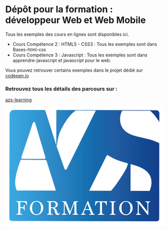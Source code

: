 # Dépôt pour la formation : développeur Web et Web Mobile

Tous les exemples des cours en lignes sont disponibles ici. 

- Cours Compétence 2 : HTML5 - CSS3 : Tous les exemples sont dans Bases-html-css
- Cours Compétence 3 : Javascript : Tous les exemples sont dans apprendre-javascript et javascript pour le web.

Vous pouvez retrouver certains exemples dans le projet dédié sur [codepen.io](https://codepen.io/collection/waovgO)


### Retrouvez tous les détails des parcours sur : 

[azs-learning](https://azs-learning.fr/)

![](images/logo-azs.png)